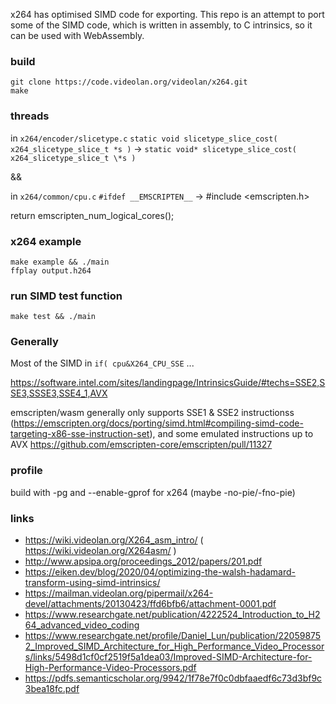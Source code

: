 x264 has optimised SIMD code for exporting. This repo is an attempt to port some of the SIMD code, which is written in assembly, to C intrinsics, so it can be used with WebAssembly.

### build

```
git clone https://code.videolan.org/videolan/x264.git
make
```

### threads

in `x264/encoder/slicetype.c`
`static void slicetype_slice_cost( x264_slicetype_slice_t *s )`
->
`static void* slicetype_slice_cost( x264_slicetype_slice_t \*s )`

&&

in `x264/common/cpu.c`
`#ifdef __EMSCRIPTEN__` -> #include <emscripten.h>

return emscripten_num_logical_cores();

### x264 example

```
make example && ./main
ffplay output.h264
```

### run SIMD test function

`make test && ./main`

### Generally

Most of the SIMD in `if( cpu&X264_CPU_SSE` ...

https://software.intel.com/sites/landingpage/IntrinsicsGuide/#techs=SSE2,SSE3,SSSE3,SSE4_1,AVX

emscripten/wasm generally only supports SSE1 & SSE2 instructionss (https://emscripten.org/docs/porting/simd.html#compiling-simd-code-targeting-x86-sse-instruction-set), and some emulated instructions up to AVX https://github.com/emscripten-core/emscripten/pull/11327

### profile

build with -pg and --enable-gprof for x264 (maybe -no-pie/-fno-pie)

### links

- https://wiki.videolan.org/X264_asm_intro/ ( https://wiki.videolan.org/X264asm/ )
- http://www.apsipa.org/proceedings_2012/papers/201.pdf
- https://eiken.dev/blog/2020/04/optimizing-the-walsh-hadamard-transform-using-simd-intrinsics/
- https://mailman.videolan.org/pipermail/x264-devel/attachments/20130423/ffd6bfb6/attachment-0001.pdf
- https://www.researchgate.net/publication/4222524_Introduction_to_H264_advanced_video_coding
- https://www.researchgate.net/profile/Daniel_Lun/publication/220598752_Improved_SIMD_Architecture_for_High_Performance_Video_Processors/links/5498d1cf0cf2519f5a1dea03/Improved-SIMD-Architecture-for-High-Performance-Video-Processors.pdf
- https://pdfs.semanticscholar.org/9942/1f78e7f0c0dbfaaedf6c73d3bf9c3bea18fc.pdf
